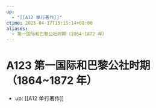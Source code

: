 ```yaml
---
up:
  - "[[A12 单行著作]]"
ctime: 2025-04-17T15:15:14+08:00
aliases:
  - 第一国际和巴黎公社时期（1864~1872 年）
---
```


# A123 第一国际和巴黎公社时期（1864~1872 年）

- up: [[A12 单行著作]]
